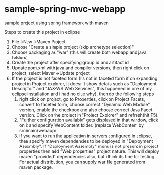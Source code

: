 # sample-spring-mvc-webapp
sample project using spring framework with maven

Steps to create this project in eclipse

1. File->New->Maven Project
2. Choose "Create a simple project (skip archetype selection)"
3. Choose packaging as "war" (this will create both webapp and java folders)
4. Create the project after specifying group id and artifact id
5. Update pom.xml with java and compiler versions, then right click on project, select Maven->Update project
6. If the project is not faceted form (Its not in faceted form if on expanding project in Project explorer, it doesn't show details such as "Deployment Descriptor" and "JAX-WS Web Services", this happened in one of my eclipse installation and i had no clue why), then do the following steps  
    1. right click on project, go to Properties, click on Project Facets, convert to faceted form, choose correct "Dynamic Web Module" version, enable the checkbox and also choose correct Java Facet version. Click on the project in "Project Explorer" and refresh(hit F5).
    2. "Further configuration available" gets displayed in that window, click on it and specify WebContent folder. (replace WebContent by src/main/webapp)  
    3. If you want to run the application in servers configured in eclipse, then specify maven dependencies to be deployed in "Deployment Assembly". If "Deployment Assembly" menu is not present in project properties then add "Web properties" project nature. This will deploy maven "provided" dependencies also, but i think its fine for testing. For actual distribution, you can supply war file generated from maven package.  
